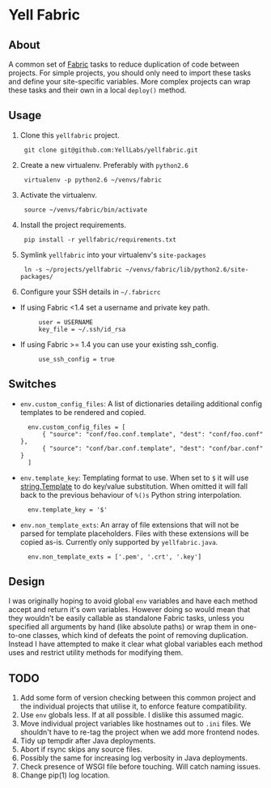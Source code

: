 # Yell Fabric

## About

A common set of [Fabric](http://fabfile.org) tasks to reduce duplication of code between projects. For simple projects, you should only need to import these tasks and define your site-specific variables. More complex projects can wrap these tasks and their own in a local `deploy()` method.

## Usage

1. Clone this `yellfabric` project.

        git clone git@github.com:YellLabs/yellfabric.git

1. Create a new virtualenv. Preferably with `python2.6`

        virtualenv -p python2.6 ~/venvs/fabric

1. Activate the virtualenv.

        source ~/venvs/fabric/bin/activate

1. Install the project requirements.

        pip install -r yellfabric/requirements.txt

1. Symlink `yellfabric` into your virtualenv's `site-packages`

        ln -s ~/projects/yellfabric ~/venvs/fabric/lib/python2.6/site-packages/

1. Configure your SSH details in `~/.fabricrc`
 - If using Fabric <1.4 set a username and private key path.

            user = USERNAME
            key_file = ~/.ssh/id_rsa

 - If using Fabric >= 1.4 you can use your existing ssh_config.

            use_ssh_config = true

## Switches

- `env.custom_config_files`: A list of dictionaries detailing additional config templates to be rendered and copied.

        env.custom_config_files = [
            { "source": "conf/foo.conf.template", "dest": "conf/foo.conf" },
            { "source": "conf/bar.conf.template", "dest": "conf/bar.conf" }
        ]

- `env.template_key`: Templating format to use. When set to `$` it will use [string.Template](http://docs.python.org/library/string.html#string.Template) to do key/value substitution. When omitted it will fall back to the previous behaviour of `%()s` Python string interpolation.

        env.template_key = '$'

- `env.non_template_exts`: An array of file extensions that will not be parsed for template placeholders. Files with these extensions will be copied as-is. Currently only supported by `yellfabric.java`.

        env.non_template_exts = ['.pem', '.crt', '.key']

## Design

I was originally hoping to avoid global `env` variables and have each method accept and return it's own variables. However doing so would mean that they wouldn't be easily callable as standalone Fabric tasks, unless you specified all arguments by hand (like absolute paths) or wrap them in one-to-one classes, which kind of defeats the point of removing duplication. Instead I have attempted to make it clear what global variables each method uses and restrict utility methods for modifying them.

## TODO

1. Add some form of version checking between this common project and the individual projects that utilise it, to enforce feature compatibility.
1. Use `env` globals less. If at all possible. I dislike this assumed magic.
1. Move individual project variables like hostnames out to `.ini` files. We shouldn't have to re-tag the project when we add more frontend nodes.
1. Tidy up tempdir after Java deployments.
1. Abort if rsync skips any source files.
1. Possibly the same for increasing log verbosity in Java deployments.
1. Check presence of WSGI file before touching. Will catch naming issues.
1. Change pip(1) log location.
